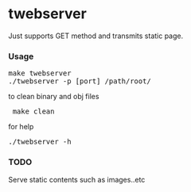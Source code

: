 # twebserver
Just supports GET method and transmits static page. 
### Usage
<pre>make twebserver
./twebserver -p [port] /path/root/ </pre>
to clean binary and obj files
<pre> make clean </pre>
for help
<pre>./twebserver -h</pre>

### TODO
Serve static contents such as images..etc


